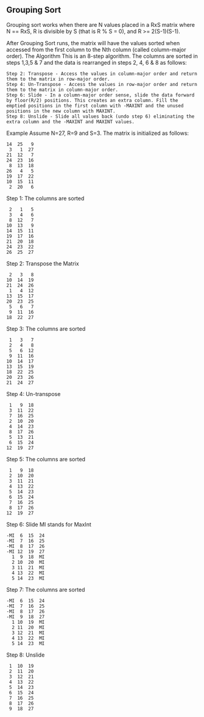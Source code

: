 ## Grouping Sort

Grouping sort works when there are N values placed in a RxS matrix where N == RxS, R is divisible by S (that is R % S = 0), and R >= 2(S-1)(S-1).

After Grouping Sort runs, the matrix will have the values sorted when accessed from the first column to the Nth column (called column-major order).
The Algorithm
This is an 8-step algorithm. The columns are sorted in steps 1,3,5 & 7 and the data is rearranged in steps 2, 4, 6 & 8 as follows:

    Step 2: Transpose - Access the values in column-major order and return them to the matrix in row-major order.
    Step 4: Un-Transpose - Access the values in row-major order and return them to the matrix in column-major order.
    Step 6: Slide - In a column-major order sense, slide the data forward by floor(R/2) positions. This creates an extra column. Fill the emptied positions in the first column with -MAXINT and the unused positions in the new column with MAXINT.
    Step 8: Unslide - Slide all values back (undo step 6) eliminating the extra column and the -MAXINT and MAXINT values. 

Example
Assume N=27, R=9 and S=3. The matrix is initialized as follows:

	14	25	 9
	 3	 1	27
	21	12	 7
	24	23	16
	 8	13	18
	26	 4	 5
	19	17	22
	10	15	11
	 2	20	 6
	

Step 1: The columns are sorted

	 2	 1	 5
	 3	 4	 6
	 8	12	 7
	10	13	 9
	14	15	11
	19	17	16
	21	20	18
	24	23	22
	26	25	27
	

Step 2: Transpose the Matrix

	 2	 3	 8
	10	14	19
	21	24	26
	 1	 4	12
	13	15	17
	20	23	25
	 5	 6	 7
	 9	11	16
	18	22	27
	

Step 3: The columns are sorted

	 1	 3	 7
	 2	 4	 8
	 5	 6	12
	 9	11	16
	10	14	17
	13	15	19
	18	22	25
	20	23	26
	21	24	27
	

Step 4: Un-transpose

	 1	 9	18
	 3	11	22
	 7	16	25
	 2	10	20
	 4	14	23
	 8	17	26
	 5	13	21
	 6	15	24
	12	19	27
	

Step 5: The columns are sorted

	 1	 9	18
	 2	10	20
	 3	11	21
	 4	13	22
	 5	14	23
	 6	15	24
	 7	16	25
	 8	17	26
	12	19	27
	

Step 6: Slide
MI stands for MaxInt

	-MI	 6	15	24
	-MI	 7	16	25
	-MI	 8	17	26
	-MI	12	19	27
	  1	 9	18	MI
	  2	10	20	MI
	  3	11	21	MI
	  4	13	22	MI
	  5	14	23	MI
	

Step 7: The columns are sorted

	-MI	 6	15	24
	-MI	 7	16	25
	-MI	 8	17	26
	-MI	 9	18	27
	  1	10	19	MI
	  2	11	20	MI
	  3	12	21	MI
	  4	13	22	MI
	  5	14	23	MI
	

Step 8: Unslide

	 1	10	19	
	 2	11	20
	 3	12	21	
	 4	13	22
	 5	14	23
	 6	15	24
	 7	16	25
	 8	17	26
	 9	18	27
	
